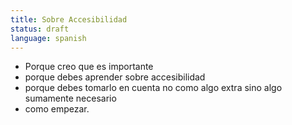 ```yaml
---
title: Sobre Accesibilidad
status: draft
language: spanish
---
```



- Porque creo que es importante
- porque debes aprender sobre accesibilidad
- porque debes tomarlo en cuenta no como algo extra sino algo sumamente necesario
- como empezar.